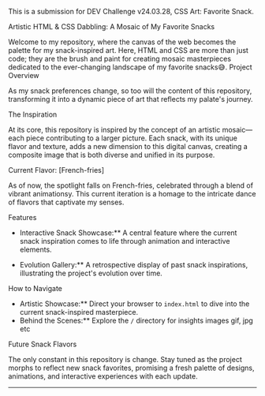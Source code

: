 This is a submission for DEV Challenge v24.03.28, CSS Art: Favorite Snack.

Artistic HTML & CSS Dabbling: A Mosaic of My Favorite Snacks

Welcome to my repository, where the canvas of the web becomes the palette for my snack-inspired art. Here, HTML and CSS are more than just code; they are the brush and paint for creating mosaic masterpieces dedicated to the ever-changing landscape of my favorite snacks😅.
 Project Overview

 As my snack preferences change, so too will the content of this repository, transforming it into a dynamic piece of art that reflects my palate's journey.

 The Inspiration

At its core, this repository is inspired by the concept of an artistic mosaic—each piece contributing to a larger picture. Each snack, with its unique flavor and texture, adds a new dimension to this digital canvas, creating a composite image that is both diverse and unified in its purpose.

 Current Flavor: [French-fries]

As of now, the spotlight falls on French-fries, celebrated through a blend of vibrant animationsy. 
This current iteration is a homage to the intricate dance of flavors that captivate my senses.

 Features

- Interactive Snack Showcase:** A central feature where the current snack inspiration comes to life through animation and interactive elements.

- Evolution Gallery:** A retrospective display of past snack inspirations, illustrating the project's evolution over time.

How to Navigate

- Artistic Showcase:** Direct your browser to `index.html` to dive into the current snack-inspired masterpiece.
- Behind the Scenes:** Explore the `/` directory for insights images gif, jpg etc

Future Snack Flavors

The only constant in this repository is change. Stay tuned as the project morphs to reflect new snack favorites, promising a fresh palette of designs, animations, and interactive experiences with each update.

---

